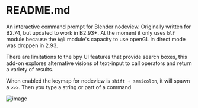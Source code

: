 README.md
=========

An interactive command prompt for Blender nodeview. Originally written for B2.74, but updated to work in B2.93+. At the moment it only uses `blf` module because the `bgl` module's capacity to use openGL in direct mode was droppen in 2.93.

There are limitations to the bpy UI features that provide search boxes, this add-on explores alternative visions of text-input to call operators and return a variety of results.

When enabled the keymap for nodeview is `shift + semicolon`, it will spawn a `>>>`. Then you type a string or part of a command

![image](https://user-images.githubusercontent.com/619340/131155874-a3797575-4115-4f79-8374-0df6b65186f0.png)